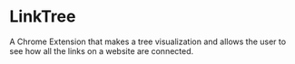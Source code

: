 # LinkTree
A Chrome Extension that makes a tree visualization and allows the user to see how all the links on a website are connected.
